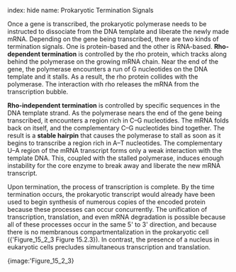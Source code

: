 index: hide
name: Prokaryotic Termination Signals

Once a gene is transcribed, the prokaryotic polymerase needs to be instructed to dissociate from the DNA template and liberate the newly made mRNA. Depending on the gene being transcribed, there are two kinds of termination signals. One is protein-based and the other is RNA-based.  **Rho-dependent termination** is controlled by the rho protein, which tracks along behind the polymerase on the growing mRNA chain. Near the end of the gene, the polymerase encounters a run of G nucleotides on the DNA template and it stalls. As a result, the rho protein collides with the polymerase. The interaction with rho releases the mRNA from the transcription bubble.

 **Rho-independent termination** is controlled by specific sequences in the DNA template strand. As the polymerase nears the end of the gene being transcribed, it encounters a region rich in C–G nucleotides. The mRNA folds back on itself, and the complementary C–G nucleotides bind together. The result is a  **stable hairpin** that causes the polymerase to stall as soon as it begins to transcribe a region rich in A–T nucleotides. The complementary U–A region of the mRNA transcript forms only a weak interaction with the template DNA. This, coupled with the stalled polymerase, induces enough instability for the core enzyme to break away and liberate the new mRNA transcript.

Upon termination, the process of transcription is complete. By the time termination occurs, the prokaryotic transcript would already have been used to begin synthesis of numerous copies of the encoded protein because these processes can occur concurrently. The unification of transcription, translation, and even mRNA degradation is possible because all of these processes occur in the same 5' to 3' direction, and because there is no membranous compartmentalization in the prokaryotic cell ({'Figure_15_2_3 Figure 15.2.3}). In contrast, the presence of a nucleus in eukaryotic cells precludes simultaneous transcription and translation.


{image:'Figure_15_2_3}
        
